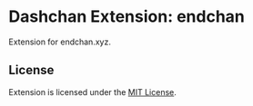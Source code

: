 # Dashchan Extension: endchan

Extension for endchan.xyz.

## License

Extension is licensed under the [MIT License](LICENSE).
